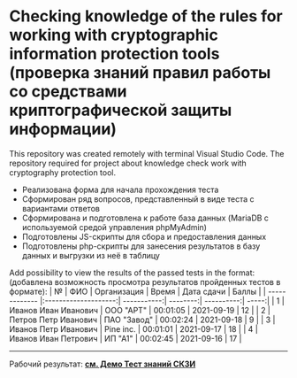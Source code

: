 # Checking knowledge of the rules for working with cryptographic information protection tools (проверка знаний правил работы со средствами криптографической защиты информации)

This repository was created remotely with terminal Visual Studio Code. The repository required for project about knowledge check work with cryptography protection tool.

* Реализована форма для начала прохождения теста
* Сформирован ряд вопросов, представленный в виде теста с вариантами ответов
* Сформирована и подготовлена к работе база данных (MariaDB с используемой средой управления phpMyAdmin)
* Подготовлены JS-скрипты для сбора и предоставления данных
* Подготовлены php-скрипты для занесения результатов в базу данных и выгрузки из неё в таблицу



Add possibility to view the results of the passed tests in the format: 
(добавлена возможность просмотра результатов пройденных тестов в формате):
|       №       |         ФИО          | Организация |   Время  | Дата сдачи | Баллы |
| ------------- |:--------------------:| -----------:| --------:| ----------:| -----:|
|      1        | Иванов Иван Иванович |  ООО "АРТ"  | 00:01:05 | 2021-09-19 |   12  |
|      2        | Петров Петр Иванович | ПАО "Завод" | 00:02:24 | 2021-09-18 |   9   |
|      3        | Иванов Петр Иванович |   Pine inc. | 00:01:01 | 2021-09-17 |   18  |
|      4        | Иванов Иван Петрович |   ИП "А1"   | 00:02:45 | 2021-09-16 |   17  |

----

Рабочий результат: **[см. Демо Тест знаний СКЗИ](https://skzi.000webhostapp.com/)**
